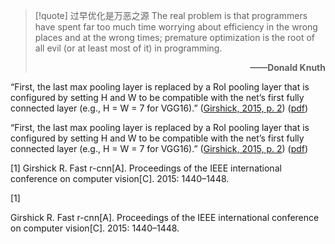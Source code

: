 >[!quote] 过早优化是万恶之源
>The real problem is that programmers have spent far too much time worrying about efficiency in the wrong places and at the wrong times; premature optimization is the root of all evil (or at least most of it) in programming.                                        
>**<p align="right">——Donald Knuth</p>**

“First, the last max pooling layer is replaced by a RoI pooling layer that is configured by setting H and W to be compatible with the net’s first fully connected layer (e.g., H = W = 7 for VGG16).” ([Girshick, 2015, p. 2](zotero://select/library/items/5C7LSXPE)) ([pdf](zotero://open-pdf/library/items/8VBVTWY6?page=2&annotation=K7AH77XD))

“First, the last max pooling layer is replaced by a RoI pooling layer that is configured by setting H and W to be compatible with the net’s first fully connected layer (e.g., H = W = 7 for VGG16).” ([Girshick, 2015, p. 2](zotero://select/library/items/5C7LSXPE)) ([pdf](zotero://open-pdf/library/items/8VBVTWY6?page=2&annotation=K7AH77XD))

[1] Girshick R. Fast r-cnn[A]. Proceedings of the IEEE international conference on computer vision[C]. 2015: 1440–1448.

[1]

Girshick R. Fast r-cnn[A]. Proceedings of the IEEE international conference on computer vision[C]. 2015: 1440–1448.